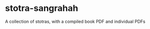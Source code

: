stotra-sangrahah
================

A collection of stotras, with a compiled book PDF and individual PDFs
